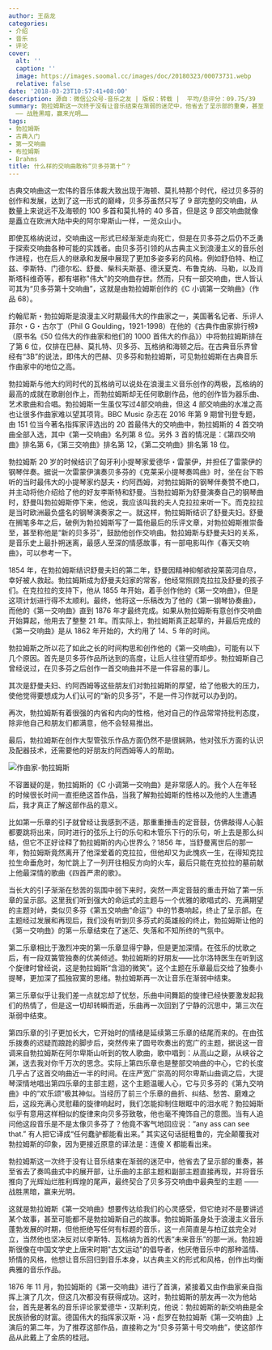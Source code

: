 ```yaml
---
author: 王岳龙
categories:
- 介绍
- 音乐
- 评论
cover:
  alt: ''
  caption: ''
  image: https://images.soomal.cc/images/doc/20180323/00073731.webp
  relative: false
date: '2018-03-23T10:57:41+08:00'
description: 源自：微信公众号-音乐之友 | 版权：转载 |  平均/总评分：09.75/39
summary: 勃拉姆斯这一次终于没有让音乐结束在渐弱的迷茫中，他省去了呈示部的重奏，甚至省去了奏鸣曲式中的展开部，让乐曲的主部主题和副部主题直接再现，并将音乐推向了光辉灿烂胜利辉煌的尾声，最终契合了贝多芬交响曲中最典型的主题
  ―― 战胜黑暗，赢来光明……
tags:
- 勃拉姆斯
- 古典入门
- 第一交响曲
- 布拉姆斯
- Brahms
title: 什么样的交响曲敢称“贝多芬第十”？
---
```


古典交响曲这一宏伟的音乐体裁大致出现于海顿、莫扎特那个时代，经过贝多芬的创作和发展，达到了这一形式的巅峰，贝多芬虽然只写了 9 部完整的交响曲，从数量上来说远不及海顿的 100 多首和莫扎特的 40 多首，但是这 9 部交响曲就像是矗立在欧洲大陆中央的阿尔卑斯山一样，一览众山小。

即使瓦格纳说过，交响曲这一形式已经渐渐走向死亡，但是在贝多芬之后仍不乏勇于探索交响曲各种可能的实践者。由贝多芬引领的从古典主义到浪漫主义的音乐创作进程，也在后人的继承和发展中展现了更加多姿多彩的风格。例如舒伯特、柏辽兹、李斯特、门德尔松、舒曼、柴科夫斯基、德沃夏克、布鲁克纳、马勒，以及肖斯塔科维奇等，都有堪称"伟大"的交响曲存世。然而，只有一部交响曲，世人皆认可其为“贝多芬第十交响曲”，这就是由勃拉姆斯创作的《C 小调第一交晌曲》（作品 68）。

约翰尼斯・勃拉姆斯是浪漫主义时期最伟大的作曲家之一，美国著名记者、乐评人菲尔・G・古尔丁（Phil G Goulding，1921-1998）在他的《古典作曲家排行榜》（原书名《50 位伟大的作曲家和他们的 1000 首伟大的作品》）中将勃拉姆斯排在了第 6 位，仅排在巴赫、莫扎特、贝多芬、瓦格纳和海顿之后。在古典音乐界曾经有“3B”的说法，即伟大的巴赫、贝多芬和勃拉姆斯，可见勃拉姆斯在古典音乐作曲家中的地位之高。

勃拉姆斯与他大约同时代的瓦格纳可以说处在浪漫主义音乐创作的两极，瓦格纳的最高的成就在歌剧创作上，而勃拉姆斯却无任何歌剧作品，他的创作皆为器乐曲、艺术歌曲和合唱。勃拉姆斯一生虽仅写过4部交响曲，但这 4 部交响曲的水准之高也让很多作曲家难以望其项背。BBC Music 杂志在 2016 年第 9 期曾刊登专题，由 151 位当今著名指挥家评选出的 20 首最伟大的交响曲中，勃拉姆斯的 4 首交响曲全部入选，其中《第一交响曲》名列第 8 位。另外 3 首的情况是：《第四交响曲》排名第 6，《第三交响曲》排名第 12，《第二交响曲》排名第 18 位。

勃拉姆斯 20 岁的时候结识了匈牙利小提琴家爱德华・雷蒙伊，并担任了雷蒙伊的钢琴伴奏。据说一次雷蒙伊演奏贝多芬的《克莱采小提琴奏鸣曲》时，坐在台下聆听的当时最伟大的小提琴家约瑟夫・约阿西姆，对勃拉姆斯的钢琴伴奏赞不绝口，并主动将他介绍给了他的好友李斯特和舒曼。当勃拉姆斯为舒曼演奏自己的钢琴曲时，舒曼叫勃拉姆斯停下来，他说，我应该叫我的夫人克拉拉来听一下。而克拉拉是当时欧洲最负盛名的钢琴演奏家之一。就这样，勃拉姆斯结识了舒曼夫妇。舒曼在搁笔多年之后，破例为勃拉姆斯写了一篇他最后的乐评文章，对勃拉姆斯推崇备至，甚至称他是“新的贝多芬”，鼓励他创作交响曲。勃拉姆斯与舒曼夫妇的关系，是音乐史上最扑朔迷离，最感人至深的情感故事，有一部电影叫作《春天交响曲》，可以参考一下。

1854 年，在勃拉姆斯结识舒曼夫妇的第二年，舒曼因精神抑郁欲投莱茵河自尽，幸好被人救起。勃拉姆斯成为舒曼夫妇家的常客，他经常照顾克拉拉及舒曼的孩子们。在克拉拉的支持下，他从 1855 年开始，着手创作他的《第一交响曲》，但是这项计划进行得不太顺利。最终，他将这一乐稿改为了他的《第一钢琴协奏曲》，而他的《第一交响曲》直到 1876 年才最终完成。如果从勃拉姆斯有意创作交响曲开始算起，他用去了整整 21 年。而实际上，勃拉姆斯真正起草的，并最后完成的《第一交响曲》是从 1862 年开始的，大约用了 14、5 年的时间。

勃拉姆斯之所以花了如此之长的时间构思和创作他的《第一交响曲》，可能有以下几个原因。首先是贝多芬作品所达到的高度，让后人往往望而却步。勃拉姆斯自己曾经说过，在贝多芬之后创作一首交响曲并不是一件容易的事儿。

其次是舒曼夫妇、约阿西姆等这些朋友们对勃拉姆斯的厚望，给了他极大的压力，使他觉得要想成为人们认可的“新的贝多芬”，不是一件习作就可以办到的。

再次，勃拉姆斯有着很强的内省和内向的性格，他对自己的作品常常持批判态度，除非他自己和朋友们都满意，他不会轻易推出。

最后，勃拉姆斯在创作大型管弦乐作品方面仍然不是很娴熟，他对弦乐方面的认识及配器技术，还需要他的好朋友约阿西姆等人的帮助。

![作曲家-勃拉姆斯](https://images.soomal.cc/images/doc/20180323/00073730.webp)





不容置疑的是，勃拉姆斯的《C 小调第一交响曲》是非常感人的。我个人在年轻的时候很长时间一直拒绝这首作品，当我了解勃拉姆斯的性格以及他的人生遭遇后，我才真正了解这部作品的意义。

比如第一乐章的引子就曾经让我感到不适，那重重捶击的定音鼓，仿佛敲得人心脏都要跳将出来，同时进行的弦乐上行的乐句和木管乐下行的乐句，听上去是那么纠结，但它不正好诠释了勃拉姆斯的内心世界么？1856 年，当舒曼离世后的那一年，勃拉姆斯竟然离开了他深爱着的克拉拉，但他却又为此愧疚一生，在得知克拉拉生命垂危时，匆忙跳上了一列开往相反方向的火车，最后只能在克拉拉的墓前献上他最深情的歌曲《四首严肃的歌》。

当长大的引子渐渐在愁苦的氛围中弱下来时，突然一声定音鼓的重击开始了第一乐章的呈示部。这里我们听到强大的命运式的主题与一个优雅的歌唱式的、充满期望的主题对峙，类似贝多芬《第五交响曲“命运”》中的节奏响起，终止了呈示部。在主题经过发展和再现后，我们没有听到贝多芬式的英雄般的终止，勃拉姆斯让他的《第一交响曲》的第一乐章结束在了迷茫、失落和不知所终的气氛中。

第二乐章相比于激烈冲突的第一乐章显得宁静，但是更加深情。在弦乐的忧歌之后，有一段双簧管独奏的优美倾述。勃拉姆斯的好朋友――比尔洛特医生在听到这个旋律时曾经说，这是勃拉姆斯“含泪的微笑”。这个主题在乐章最后交给了独奏小提琴，更加深了孤独寂寞的思绪。勃拉姆斯再一次让音乐在渐弱中结束。

第三乐章似乎让我们差一点就忘却了忧愁，乐曲中间舞蹈的旋律已经快要激发起我们的热情了，但是这一切却转瞬而逝，乐曲再一次回到了宁静的沉思中，第三次在渐弱中结束。

第四乐章的引子更加长大，它开始时的情绪是延续第三乐章的结尾而来的。在由弦乐拨奏的迟疑而踉跄的脚步后，突然传来了圆号吹奏出的宽广的主题，据说这一音调来自勃拉姆斯在阿尔卑斯山听到的牧人歌曲，歌中唱到：从高山之巅，从峡谷之渊，送去我对你千万次的思念。实际上第四乐章也是整部交响曲的中心，它的长度几乎占了这首交响曲近一半的时间。在庄严宽广崇高的阿尔卑斯山曲调之后，大提琴深情地唱出第四乐章的主部主题，这个主题温暖人心，它与贝多芬的《第九交响曲》中的“欢乐颂”极其神似。当经历了前三个乐章的曲折、纠结、愁苦、磨难之后，这段充满心灵慰藉的旋律响起时，我们怎能抑制住眼眶中的泪水呢？勃拉姆斯似乎有意用这样相似的旋律来向贝多芬致敬，他也毫不掩饰自己的意图。当有人追问他这段音乐是不是太像贝多芬了？他竟不客气地回应说：“any ass can see that.” 有人把它译成“任何蠢驴都能看出来。” 其实这句话挺粗鲁的，完全颠覆我对勃拉姆斯的印象，因为更接近原意的译法是：连傻 X 都能看出来。

勃拉姆斯这一次终于没有让音乐结束在渐弱的迷茫中，他省去了呈示部的重奏，甚至省去了奏鸣曲式中的展开部，让乐曲的主部主题和副部主题直接再现，并将音乐推向了光辉灿烂胜利辉煌的尾声，最终契合了贝多芬交响曲中最典型的主题 ―― 战胜黑暗，赢来光明。

这就是勃拉姆斯《第一交响曲》想要传达给我们的心灵感受，但它绝对不是要讲述某个故事，甚至可能都不是勃拉姆斯自己的故事。勃拉姆斯虽身处于浪漫主义音乐蓬勃发展的时期，但他拒绝写任何有标题的音乐，这一点简直是与柏辽兹完全对立，当然他也坚决反对以李斯特、瓦格纳为首的代表“未来音乐”的那一派。勃拉姆斯很像在中国文学史上唐宋时期"古文运动"的倡导者，他厌倦音乐中的那种滥情、矫情的风格，他想让音乐回归到音乐本身，以古典主义的形式和风格，创作出均衡典雅的音乐作品。

1876 年 11 月，勃拉姆斯的《第一交响曲》进行了首演，紧接着又由作曲家亲自指挥上演了几次，但这几次都没有获得成功。这时，勃拉姆斯的朋友再一次为他站台，首先是著名的音乐评论家爱德华・汉斯利克，他说：勃拉姆斯的新交响曲是全民族骄傲的财富。德国伟大的指挥家汉斯・冯・彪罗在勃拉姆斯《第一交响曲》上演后的第二年，为了推荐这部作品，直接称之为“贝多芬第十号交响曲”，使这部作品从此戴上了金质的桂冠。